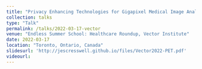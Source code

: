 ```yaml
---
title: "Privacy Enhancing Technologies for Gigapixel Medical Image Analysis"
collection: talks
type: "Talk"
permalink: /talks/2022-03-17-vector
venue: "Endless Summer School: Healthcare Roundup, Vector Institute"
date: 2022-03-17
location: "Toronto, Ontario, Canada"
slidesurl: 'http://jescresswell.github.io/files/Vector2022-PET.pdf'
videourl:
---
```

